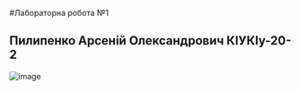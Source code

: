  #Лабораторна робота №1
 ## Пилипенко Арсеній Олександрович КІУКІу-20-2

![image](https://user-images.githubusercontent.com/43606985/166812132-14930272-9bf2-43e8-96fe-ee38a31f2bd7.png)



